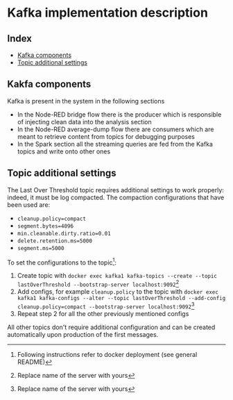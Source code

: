 # Kafka implementation description

## Index
- [Kafka components](#kafka-components)
- [Topic additional settings](#topic-additional-settings)

## Kakfa components
Kafka is present in the system in the following sections
- In the Node-RED bridge flow there is the producer which is responsible of injecting clean data into the analysis section
- In the Node-RED average-dump flow there are consumers which are meant to retrieve content from topics for debugging purposes
- In the Spark section all the streaming queries are fed from the Kafka topics and write onto other ones

## Topic additional settings
The Last Over Threshold topic requires additional settings to work properly: indeed, it must be log compacted. The compaction configurations that have been used are:
- `cleanup.policy=compact`
- `segment.bytes=4096`
- `min.cleanable.dirty.ratio=0.01`
- `delete.retention.ms=5000`
- `segment.ms=5000`

To set the configurations to the topic[^docker]:
1. Create topic with `docker exec kafka1 kafka-topics --create --topic lastOverThreshold --bootstrap-server localhost:9092`[^server]
2. Add configs, for example `cleanup.policy` to the topic with `docker exec kafka1 kafka-configs --alter --topic lastOverThreshold --add-config cleanup.policy=compact --bootstrap-server localhost:9092`[^server]
3. Repeat step 2 for all the other previously mentioned configs

All other topics don't require additional configuration and can be created automatically upon production of the first messages.

[^docker]: Following instructions refer to docker deployment (see general README)
[^server]: Replace name of the server with yours
